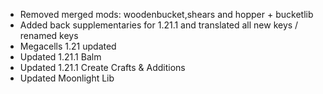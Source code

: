 - Removed merged mods: woodenbucket,shears and hopper + bucketlib
- Added back supplementaries for 1.21.1 and translated all new keys / renamed keys
- Megacells 1.21 updated
- Updated 1.21.1 Balm
- Updated 1.21.1 Create Crafts & Additions
- Updated Moonlight Lib
